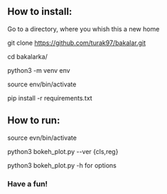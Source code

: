 ## How to install:

Go to a directory, where you whish this a new home

git clone https://github.com/turak97/bakalar.git

cd bakalarka/

python3 -m venv env

source env/bin/activate

pip install -r requirements.txt 

## How to run:

source evn/bin/activate

python3 bokeh_plot.py --ver {cls,reg}

python3 bokeh_plot.py -h for options

### Have a fun!
